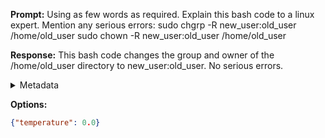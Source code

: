 **Prompt:**
Using as few words as required.
Explain this bash code to a linux expert. 
Mention any serious errors:
 sudo chgrp -R new_user:old_user /home/old_user
sudo chown -R new_user:old_user /home/old_user

**Response:**
This bash code changes the group and owner of the /home/old_user directory to new_user:old_user. No serious errors.

<details><summary>Metadata</summary>

- Duration: 1893 ms
- Datetime: 2023-12-18T13:10:21.424188
- Model: gpt-3.5-turbo-0613

</details>

**Options:**
```json
{"temperature": 0.0}
```

